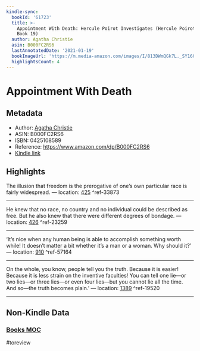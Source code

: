 ```yaml
---
kindle-sync:
  bookId: '61723'
  title: >-
    Appointment With Death: Hercule Poirot Investigates (Hercule Poirot series
    Book 19)
  author: Agatha Christie
  asin: B000FC2RS6
  lastAnnotatedDate: '2021-01-19'
  bookImageUrl: 'https://m.media-amazon.com/images/I/813DWmQGk7L._SY160.jpg'
  highlightsCount: 4
---
```

# Appointment With Death
## Metadata
* Author: [Agatha Christie](https://www.amazon.comundefined)
* ASIN: B000FC2RS6
* ISBN: 0425108589
* Reference: https://www.amazon.com/dp/B000FC2RS6
* [Kindle link](kindle://book?action=open&asin=B000FC2RS6)

## Highlights
The illusion that freedom is the prerogative of one’s own particular race is fairly widespread. — location: [425](kindle://book?action=open&asin=B000FC2RS6&location=425) ^ref-33873

---
He knew that no race, no country and no individual could be described as free. But he also knew that there were different degrees of bondage. — location: [426](kindle://book?action=open&asin=B000FC2RS6&location=426) ^ref-23259

---
‘It’s nice when any human being is able to accomplish something worth while! It doesn’t matter a bit whether it’s a man or a woman. Why should it?’ — location: [910](kindle://book?action=open&asin=B000FC2RS6&location=910) ^ref-57164

---
On the whole, you know, people tell you the truth. Because it is easier! Because it is less strain on the inventive faculties! You can tell one lie—or two lies—or three lies—or even four lies—but you cannot lie all the time. And so—the truth becomes plain.’ — location: [1389](kindle://book?action=open&asin=B000FC2RS6&location=1389) ^ref-19520

---
## Non-Kindle Data
### [Books MOC](Books%20MOC.md)
#toreview
